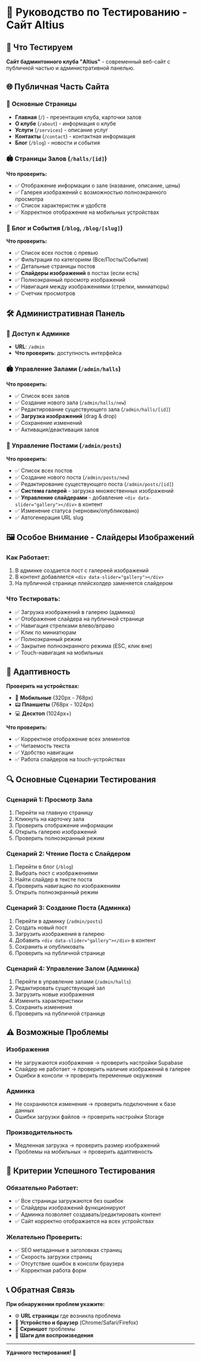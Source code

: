# 🧪 Руководство по Тестированию - Сайт Altius

## 🎯 Что Тестируем

**Сайт бадминтонного клуба "Altius"** - современный веб-сайт с публичной частью и административной панелью.

## 🌐 Публичная Часть Сайта

### 📄 **Основные Страницы**
- **Главная** (`/`) - презентация клуба, карточки залов
- **О клубе** (`/about`) - информация о клубе
- **Услуги** (`/services`) - описание услуг
- **Контакты** (`/contact`) - контактная информация
- **Блог** (`/blog`) - новости и события

### 🏟️ **Страницы Залов** (`/halls/[id]`)
**Что проверить:**
- ✅ Отображение информации о зале (название, описание, цены)
- ✅ Галерея изображений с возможностью полноэкранного просмотра
- ✅ Список характеристик и удобств
- ✅ Корректное отображение на мобильных устройствах

### 📝 **Блог и События** (`/blog`, `/blog/[slug]`)
**Что проверить:**
- ✅ Список всех постов с превью
- ✅ Фильтрация по категориям (Все/Посты/События)
- ✅ Детальные страницы постов
- ✅ **Слайдеры изображений** в постах (если есть)
- ✅ Полноэкранный просмотр изображений
- ✅ Навигация между изображениями (стрелки, миниатюры)
- ✅ Счетчик просмотров

## 🛠️ Административная Панель

### 🔐 **Доступ к Админке**
- **URL**: `/admin`
- **Что проверить**: доступность интерфейса

### 🏟️ **Управление Залами** (`/admin/halls`)
**Что проверить:**
- ✅ Список всех залов
- ✅ Создание нового зала (`/admin/halls/new`)
- ✅ Редактирование существующего зала (`/admin/halls/[id]`)
- ✅ **Загрузка изображений** (drag & drop)
- ✅ Сохранение изменений
- ✅ Активация/деактивация залов

### 📝 **Управление Постами** (`/admin/posts`)
**Что проверить:**
- ✅ Список всех постов
- ✅ Создание нового поста (`/admin/posts/new`)
- ✅ Редактирование существующего поста (`/admin/posts/[id]`)
- ✅ **Система галерей** - загрузка множественных изображений
- ✅ **Управление слайдерами** - добавление `<div data-slider="gallery"></div>` в контент
- ✅ Изменение статуса (черновик/опубликовано)
- ✅ Автогенерация URL slug

## 🖼️ Особое Внимание - Слайдеры Изображений

### **Как Работает:**
1. В админке создается пост с галереей изображений
2. В контент добавляется `<div data-slider="gallery"></div>`
3. На публичной странице плейсхолдер заменяется слайдером

### **Что Тестировать:**
- ✅ Загрузка изображений в галерею (админка)
- ✅ Отображение слайдера на публичной странице
- ✅ Навигация стрелками влево/вправо
- ✅ Клик по миниатюрам
- ✅ Полноэкранный режим
- ✅ Закрытие полноэкранного режима (ESC, клик вне)
- ✅ Touch-навигация на мобильных

## 📱 Адаптивность

**Проверить на устройствах:**
- 📱 **Мобильные** (320px - 768px)
- 📟 **Планшеты** (768px - 1024px)
- 💻 **Десктоп** (1024px+)

**Что проверить:**
- ✅ Корректное отображение всех элементов
- ✅ Читаемость текста
- ✅ Удобство навигации
- ✅ Работа слайдеров на touch-устройствах

## 🔍 Основные Сценарии Тестирования

### **Сценарий 1: Просмотр Зала**
1. Перейти на главную страницу
2. Кликнуть на карточку зала
3. Проверить отображение информации
4. Открыть галерею изображений
5. Проверить полноэкранный режим

### **Сценарий 2: Чтение Поста с Слайдером**
1. Перейти в блог (`/blog`)
2. Выбрать пост с изображениями
3. Найти слайдер в тексте поста
4. Проверить навигацию по изображениям
5. Открыть полноэкранный режим

### **Сценарий 3: Создание Поста (Админка)**
1. Перейти в админку (`/admin/posts`)
2. Создать новый пост
3. Загрузить изображения в галерею
4. Добавить `<div data-slider="gallery"></div>` в контент
5. Сохранить и опубликовать
6. Проверить на публичной странице

### **Сценарий 4: Управление Залом (Админка)**
1. Перейти в управление залами (`/admin/halls`)
2. Редактировать существующий зал
3. Загрузить новые изображения
4. Изменить характеристики
5. Сохранить изменения
6. Проверить на публичной странице

## ⚠️ Возможные Проблемы

### **Изображения**
- Не загружаются изображения → проверить настройки Supabase
- Слайдер не работает → проверить наличие изображений в галерее
- Ошибки в консоли → проверить переменные окружения

### **Админка**
- Не сохраняются изменения → проверить подключение к базе данных
- Ошибки загрузки файлов → проверить настройки Storage

### **Производительность**
- Медленная загрузка → проверить размер изображений
- Проблемы на мобильных → проверить адаптивность

## 🎯 Критерии Успешного Тестирования

### **Обязательно Работает:**
- ✅ Все страницы загружаются без ошибок
- ✅ Слайдеры изображений функционируют
- ✅ Админка позволяет создавать/редактировать контент
- ✅ Сайт корректно отображается на всех устройствах

### **Желательно Проверить:**
- ✅ SEO метаданные в заголовках страниц
- ✅ Скорость загрузки страниц
- ✅ Отсутствие ошибок в консоли браузера
- ✅ Корректная работа форм

## 📞 Обратная Связь

**При обнаружении проблем укажите:**
- 🌐 **URL страницы** где возникла проблема
- 📱 **Устройство и браузер** (Chrome/Safari/Firefox)
- 📸 **Скриншот** проблемы
- 📝 **Шаги для воспроизведения**

---

**Удачного тестирования! 🚀**
